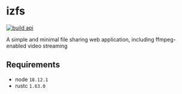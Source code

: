 # izfs
[![build api](https://github.com/sneakycrow/izfs/actions/workflows/build-api.yml/badge.svg)](https://github.com/sneakycrow/izfs/actions/workflows/build-api.yml)

A simple and minimal file sharing web application, including ffmpeg-enabled video streaming
## Requirements
 - node `18.12.1`
 - rustc `1.63.0`